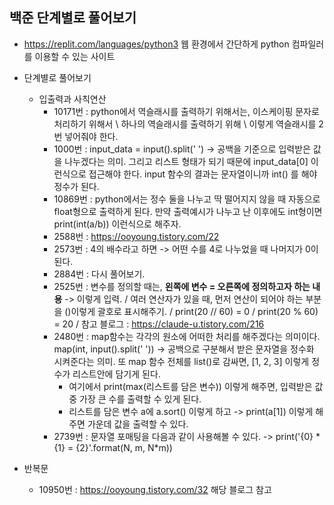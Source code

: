 ## 백준 단계별로 풀어보기
- https://replit.com/languages/python3 웹 환경에서 간단하게 python 컴파일러를 이용할 수 있는 사이트

- 단계별로 풀어보기
  - 입출력과 사칙연산
    - 10171번 : python에서 역슬래시를 출력하기 위해서는, 이스케이핑 문자로 처리하기 위해서 \ 하나의 역슬래시를 출력하기 위해 \\ 이렇게 역슬래시를 2번 넣어줘야 한다.
    - 1000번 : input_data = input().split(' ') -> 공백을 기준으로 입력받은 값을 나누겠다는 의미. 그리고 리스트 형태가 되기 때문에 input_data[0] 이런식으로 접근해야 한다. input 함수의 결과는 문자열이니까 int() 를 해야 정수가 된다.
    - 10869번 : python에서는 정수 둘을 나누고 딱 떨어지지 않을 때 자동으로 float형으로 출력하게 된다. 만약 출력예시가 나누고 난 이후에도 int형이면 print(int(a/b)) 이런식으로 해주자.
    - 2588번 : https://ooyoung.tistory.com/22 
    - 2573번 : 4의 배수라고 하면 -> 어떤 수를 4로 나누었을 때 나머지가 0이 된다. 
    - 2884번 : 다시 풀어보기.
    - 2525번 : 변수를 정의할 때는, **왼쪽에 변수 = 오른쪽에 정의하고자 하는 내용** -> 이렇게 입력. / 여러 연산자가 있을 때, 먼저 연산이 되어야 하는 부분을 ()이렇게 괄호로 표시해주기. / print(20 // 60) = 0 / print(20 % 60) = 20 / 참고 블로그 : https://claude-u.tistory.com/216
    - 2480번 : map함수는 각각의 원소에 어떠한 처리를 해주겠다는 의미이다. map(int, input().split(' ')) -> 공백으로 구분해서 받은 문자열을 정수화 시켜준다는 의미. 또 map 함수 전체를 list()로 감싸면, [1, 2, 3] 이렇게 정수가 리스트안에 담기게 된다.
      - 여기에서 print(max(리스트를 담은 변수)) 이렇게 해주면, 입력받은 값 중 가장 큰 수를 출력할 수 있게 된다.
      - 리스트를 담은 변수 a에 a.sort() 이렇게 하고 -> print(a[1]) 이렇게 해주면 가운데 값을 출력할 수 있다.
    - 2739번 : 문자열 포매팅을 다음과 같이 사용해볼 수 있다. -> print('{0} * {1} = {2}'.format(N, m, N*m))


- 반복문
  - 10950번 : https://ooyoung.tistory.com/32 해당 블로그 참고
